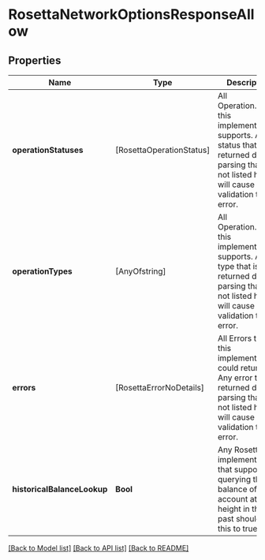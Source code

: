 # RosettaNetworkOptionsResponseAllow

## Properties
Name | Type | Description | Notes
------------ | ------------- | ------------- | -------------
**operationStatuses** | [RosettaOperationStatus] | All Operation.Status this implementation supports. Any status that is returned during parsing that is not listed here will cause client validation to error. | 
**operationTypes** | [AnyOfstring] | All Operation.Type this implementation supports. Any type that is returned during parsing that is not listed here will cause client validation to error. | 
**errors** | [RosettaErrorNoDetails] | All Errors that this implementation could return. Any error that is returned during parsing that is not listed here will cause client validation to error. | 
**historicalBalanceLookup** | **Bool** | Any Rosetta implementation that supports querying the balance of an account at any height in the past should set this to true. | 

[[Back to Model list]](../README.md#documentation-for-models) [[Back to API list]](../README.md#documentation-for-api-endpoints) [[Back to README]](../README.md)


